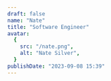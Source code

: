```yaml
---
draft: false
name: "Nate"
title: "Software Engineer"
avatar:
  {
    src: "/nate.png",
    alt: "Nate Silver",
  }
publishDate: "2023-09-08 15:39"
---
```

